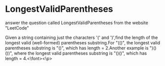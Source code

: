 # LongestValidParentheses
answer the question called LongestValidParentheses from the website "LeetCode"

   <p><font:7>Given a string containing just the characters '(' and ')',find the length of 
    the longest valid (well-formed) parentheses substring.For "(()", the longest 
    valid parentheses substring is "()", which has length = 2.Another example is 
    ")()())", where the longest valid parentheses substring is "()()", which has 
    length = 4.<\font><\p>
